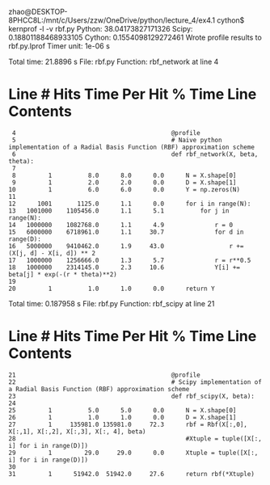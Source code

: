 
zhao@DESKTOP-8PHCC8L:/mnt/c/Users/zzw/OneDrive/python/lecture_4/ex4.1 cython$ kernprof -l -v rbf.py
Python:  38.04173827171326
Scipy:  0.18801188468933105
Cython:  0.1554098129272461
Wrote profile results to rbf.py.lprof
Timer unit: 1e-06 s

Total time: 21.8896 s
File: rbf.py
Function: rbf_network at line 4

Line #      Hits         Time  Per Hit   % Time  Line Contents
==============================================================
     4                                           @profile
     5                                           # Naive python implementation of a Radial Basis Function (RBF) approximation scheme
     6                                           def rbf_network(X, beta, theta):
     7
     8         1          8.0      8.0      0.0      N = X.shape[0]
     9         1          2.0      2.0      0.0      D = X.shape[1]
    10         1          6.0      6.0      0.0      Y = np.zeros(N)
    11
    12      1001       1125.0      1.1      0.0      for i in range(N):
    13   1001000    1105456.0      1.1      5.1          for j in range(N):
    14   1000000    1082768.0      1.1      4.9              r = 0
    15   6000000    6718961.0      1.1     30.7              for d in range(D):
    16   5000000    9410462.0      1.9     43.0                  r += (X[j, d] - X[i, d]) ** 2
    17   1000000    1256666.0      1.3      5.7              r = r**0.5
    18   1000000    2314145.0      2.3     10.6              Y[i] += beta[j] * exp(-(r * theta)**2)
    19
    20         1          1.0      1.0      0.0      return Y

Total time: 0.187958 s
File: rbf.py
Function: rbf_scipy at line 21

Line #      Hits         Time  Per Hit   % Time  Line Contents
==============================================================
    21                                           @profile
    22                                           # Scipy implementation of a Radial Basis Function (RBF) approximation scheme
    23                                           def rbf_scipy(X, beta):
    24
    25         1          5.0      5.0      0.0      N = X.shape[0]
    26         1          1.0      1.0      0.0      D = X.shape[1]
    27         1     135981.0 135981.0     72.3      rbf = Rbf(X[:,0], X[:,1], X[:,2], X[:,3], X[:, 4], beta)
    28                                               #Xtuple = tuple([X[:, i] for i in range(D)])
    29         1         29.0     29.0      0.0      Xtuple = tuple([X[:, i] for i in range(D)])
    30
    31         1      51942.0  51942.0     27.6      return rbf(*Xtuple)


